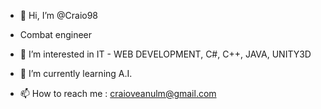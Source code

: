 - 👋 Hi, I’m @Craio98
- Combat engineer 
- 👀 I’m interested in IT - WEB DEVELOPMENT, C#, C++, JAVA, UNITY3D
- 🌱 I’m currently learning A.I.

- 📫 How to reach me : craioveanulm@gmail.com


